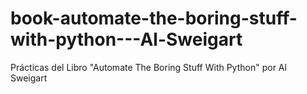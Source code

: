 # book-automate-the-boring-stuff-with-python---Al-Sweigart
Prácticas del Libro "Automate The Boring Stuff With Python" por Al Sweigart
